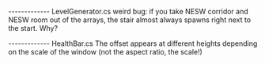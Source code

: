 ------------- LevelGenerator.cs
weird bug: if you take NESW corridor and NESW room out of the arrays, 
                the stair almost always spawns right next to the start. Why?

------------- HealthBar.cs
The offset appears at different heights depending on the scale of the window (not the aspect ratio, the scale!)